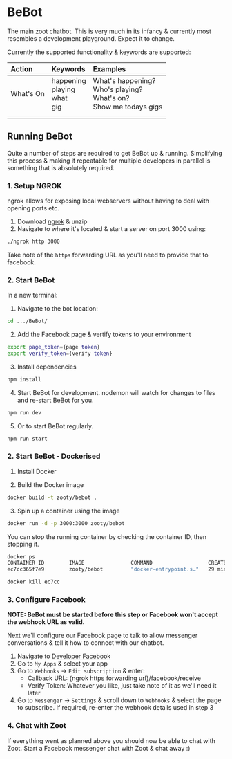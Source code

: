 # BeBot

The main zoot chatbot. This is very much in its infancy & currently most resembles a development playground. Expect it to change.

Currently the supported functionality & keywords are supported:

| Action        | Keywords      | Examples  |
| :------------- |:-------------| :---------|
| What's On      | happening <br> playing <br> what <br> gig | What's happening? <br> Who's playing? <br> What's on? <br> Show me todays gigs |
| | | |
| | | |





## Running BeBot

Quite a number of steps are required to get BeBot up & running. Simplifying this process & making it repeatable for multiple developers in parallel is something that is absolutely required.


### 1. Setup NGROK

ngrok allows for exposing local webservers without having to deal with opening ports etc.

1. Download [ngrok](https://ngrok.com/) & unzip
2. Navigate to where it's located & start a server on port 3000 using:
```bash
./ngrok http 3000
```

Take note of the `https` forwarding URL as you'll need to provide that to facebook.


### 2. Start BeBot

In a new terminal:

1. Navigate to the bot location:
```bash
cd .../BeBot/
```

2. Add the Facebook page & vertify tokens to your environment    
```bash
export page_token={page token}
export verify_token={verify token}
```

3. Install dependencies
```bash
npm install
```

4. Start BeBot for development. nodemon will watch for changes to files and re-start BeBot for you.
```bash
npm run dev
```

5. Or to start BeBot regularly.
```bash
npm run start
```

### 2. Start BeBot - Dockerised

1. Install Docker

2. Build the Docker image
```bash
docker build -t zooty/bebot .
```

3. Spin up a container using the image
```bash
docker run -d -p 3000:3000 zooty/bebot
```
You can stop the running container by checking the container ID, then stopping it.
```bash
docker ps
CONTAINER ID        IMAGE               COMMAND                  CREATED             STATUS              PORTS                    NAMES
ec7cc365f7e9        zooty/bebot         "docker-entrypoint.s…"   29 minutes ago      Up 29 minutes       0.0.0.0:3000->3000/tcp   affectionate_maxwell

docker kill ec7cc
```



### 3. Configure Facebook

**NOTE: BeBot must be started before this step or Facebook won't accept the webhook URL as valid.**

Next we'll configure our Facebook page to talk to allow messenger conversations & tell it how to connect with our chatbot.


1. Navigate to [Developer Facebook](https://developer.facebook.com)
2. Go to `My Apps` & select your app
3. Go to `Webhooks` -> `Edit subscription` & enter:    
    - Callback URL: {ngrok https forwarding url}/facebook/receive
    - Verify Token: Whatever you like, just take note of it as we'll need it later
4. Go to `Messenger` -> `Settings` & scroll down to `Webhooks` & select the page to subscribe. If required, re-enter the webhook details used in step 3


### 4. Chat with Zoot

If everything went as planned above you should now be able to chat with Zoot. Start a Facebook messenger chat with Zoot & chat away :)